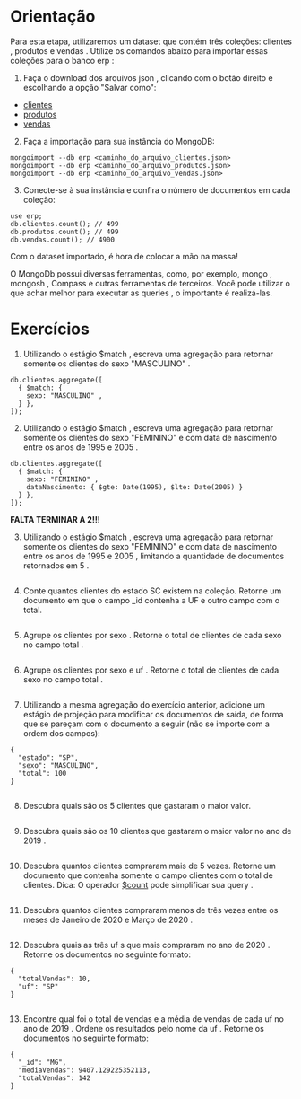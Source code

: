 # Orientação

Para esta etapa, utilizaremos um dataset que contém três coleções: clientes , produtos e vendas . Utilize os comandos abaixo para importar essas coleções para o banco erp :

1. Faça o download dos arquivos json , clicando com o botão direito e escolhando a opção "Salvar como":
  * [clientes](https://s3.us-east-2.amazonaws.com/assets.app.betrybe.com/back-end/mongodb/aggregation-framework/part-1/clientes-b41ac10693375ca85847468d9071f788.json)
  * [produtos](https://s3.us-east-2.amazonaws.com/assets.app.betrybe.com/back-end/mongodb/aggregation-framework/part-1/produtos-0a039404ac00200fe4a948986caf26c2.json)
  * [vendas](https://s3.us-east-2.amazonaws.com/assets.app.betrybe.com/back-end/mongodb/aggregation-framework/part-1/vendas-3e516ade3d00b07e1163e9be4e81bf37.json)

2. Faça a importação para sua instância do MongoDB:

```
mongoimport --db erp <caminho_do_arquivo_clientes.json>
mongoimport --db erp <caminho_do_arquivo_produtos.json>
mongoimport --db erp <caminho_do_arquivo_vendas.json>
```

3. Conecte-se à sua instância e confira o número de documentos em cada coleção:

```
use erp;
db.clientes.count(); // 499
db.produtos.count(); // 499
db.vendas.count(); // 4900
```

Com o dataset importado, é hora de colocar a mão na massa!

O MongoDb possui diversas ferramentas, como, por exemplo, mongo , mongosh , Compass e outras ferramentas de terceiros. Você pode utilizar o que achar melhor para executar as queries , o importante é realizá-las.

# Exercícios

1. Utilizando o estágio $match , escreva uma agregação para retornar somente os clientes do sexo "MASCULINO" .
```
db.clientes.aggregate([
  { $match: {
    sexo: "MASCULINO" ,
  } },
]);
```

2. Utilizando o estágio $match , escreva uma agregação para retornar somente os clientes do sexo "FEMININO" e com data de nascimento entre os anos de 1995 e 2005 .
```
db.clientes.aggregate([
  { $match: {
    sexo: "FEMININO" ,
    dataNascimento: { $gte: Date(1995), $lte: Date(2005) }
  } },
]);
```

**FALTA TERMINAR A 2!!!**

3. Utilizando o estágio $match , escreva uma agregação para retornar somente os clientes do sexo "FEMININO" e com data de nascimento entre os anos de 1995 e 2005 , limitando a quantidade de documentos retornados em 5 .
```
```

4. Conte quantos clientes do estado SC existem na coleção. Retorne um documento em que o campo _id contenha a UF e outro campo com o total.
```
```

5. Agrupe os clientes por sexo . Retorne o total de clientes de cada sexo no campo total .
```
```

6. Agrupe os clientes por sexo e uf . Retorne o total de clientes de cada sexo no campo total .
```
```

7.  Utilizando a mesma agregação do exercício anterior, adicione um estágio de projeção para modificar os documentos de saída, de forma que se pareçam com o documento a seguir (não se importe com a ordem dos campos):

```
{
  "estado": "SP",
  "sexo": "MASCULINO",
  "total": 100
}
```

```
```


8. Descubra quais são os 5 clientes que gastaram o maior valor.
```
```

9. Descubra quais são os 10 clientes que gastaram o maior valor no ano de 2019 .
```
```

10. Descubra quantos clientes compraram mais de 5 vezes. Retorne um documento que contenha somente o campo clientes com o total de clientes.
Dica: O operador [$count](https://docs.mongodb.com/manual/reference/operator/aggregation/count/#pipe._S_count) pode simplificar sua query .
```
```

11. Descubra quantos clientes compraram menos de três vezes entre os meses de Janeiro de 2020 e Março de 2020 .
```
```

12. Descubra quais as três uf s que mais compraram no ano de 2020 . Retorne os documentos no seguinte formato:

```
{
  "totalVendas": 10,
  "uf": "SP"
}
```

```
```

13. Encontre qual foi o total de vendas e a média de vendas de cada uf no ano de 2019 . Ordene os resultados pelo nome da uf . Retorne os documentos no seguinte formato:

```
{
  "_id": "MG",
  "mediaVendas": 9407.129225352113,
  "totalVendas": 142
}
```

```
```
